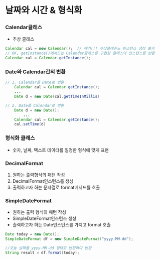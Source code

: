 # 날짜와 시간 & 형식화



### Calendar클래스

- 추상 클래스

```java
Calendar cal = new Calendar();	// 에러!!! 추상클래슨느 인스턴스 생성 불가
// OK, getInstance()메서드는 Calendar클래스를 구현한 클래스의 인스턴스를 반환
Calendar cal = Calendar.getInstance();
```



### Date와 Calendar간의 변환

```java
// 1. Calendar를 Date로 변환
    Calendar cal = Calendar.getInstance();
    ...
    Date d = new Date(cal.getTimeInMillis)

// 2. Date를 Calendar로 변환
    Date d = new Date();
		...
    Calendar cal = Calendar.getInstance();
	cal.setTime(d)
```



### 형식화 클래스

- 숫자, 날짜, 텍스트 데이터를 일정한 형식에 맞게 표현



### DecimalFormat

1. 원하는 출력형식의 패턴 작성
2. DecimalFormat인스턴스를 생성
3. 출력하고자 하는 문자열로 format메서드를 호출



### SimpleDateFormat

- 원하는 출력 형식의 패턴 작성
- SimpleDateFormat인스턴스 생성
- 출력하고자 하는 Date인스턴스를 가지고 format 호출

```java
Date today = new Date();
SimpleDateFormat df = new SimpleDateFormat("yyyy-MM-dd");

//오늘 날짜를 yyyy-MM-dd 형태로 변환하여 반환
String result = df.format(today);
```

